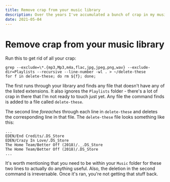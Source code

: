 ```yaml
---
title: Remove crap from your music library
description: Over the years I've accumulated a bunch of crap in my music library. Lots of `DS_Store` and `.dat` files, bouncing around for no particular reason. I found out that I can clean everything up with just a couple of commands! 
date: 2021-05-04
---
```


# Remove crap from your music library

Run this to get rid of all your crap:

```shell
grep --exclude=\*.{mp3,Mp3,m4a,flac,jpg,jpeg,png,wav} --exclude-dir=Playlists --recursive --line-number -wl . > ~/delete-these
for f in delete-these; do rm ${f}; done;
```

The first runs through your library and finds any file that doesn't have any of the listed extensions. It also ignores the `Playlists` folder - there's a lot of crap in there that I'm not ready to touch just yet. Any file the command finds is added to a file called `delete-these`.

The second line _foreaches_ through each line in `delete-these` and deletes the corresponding line in that file. The `delete-these` file looks something like this:

```
...
EDEN/End Credits/.DS_Store
EDEN/Crazy In Love/.DS_Store
The Home Team/Better Off (2018)/._.DS_Store
The Home Team/Better Off (2018)/.DS_Store
...
```

It's worth mentioning that you need to be within your `Music` folder for these two lines to actually do anything useful. Also, the deletion in the second command is irreversable. Once it's ran, you're not getting that stuff back.
